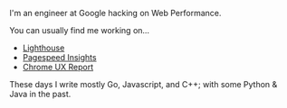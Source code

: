 I'm an engineer at Google hacking on Web Performance.

You can usually find me working on...
* [Lighthouse](https://github.com/GoogleChrome/lighthouse)
* [Pagespeed Insights](https://developers.google.com/speed/pagespeed/insights/)
* [Chrome UX Report](https://developers.google.com/web/tools/chrome-user-experience-report)

These days I write mostly Go, Javascript, and C++; with some Python & Java in the past.

<!--
**exterkamp/exterkamp** is a ✨ _special_ ✨ repository because its `README.md` (this file) appears on your GitHub profile.

Here are some ideas to get you started:

- 🔭 I’m currently working on ...
- 🌱 I’m currently learning ...
- 👯 I’m looking to collaborate on ...
- 🤔 I’m looking for help with ...
- 💬 Ask me about ...
- 📫 How to reach me: ...
- 😄 Pronouns: ...
- ⚡ Fun fact: ...
-->
